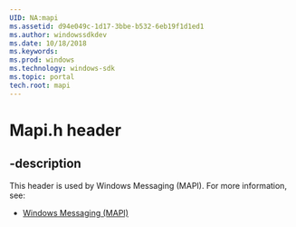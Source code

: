 ```yaml
---
UID: NA:mapi
ms.assetid: d94e049c-1d17-3bbe-b532-6eb19f1d1ed1
ms.author: windowssdkdev
ms.date: 10/18/2018
ms.keywords: 
ms.prod: windows
ms.technology: windows-sdk
ms.topic: portal
tech.root: mapi
---
```


# Mapi.h header


## -description


This header is used by Windows Messaging (MAPI). For more information, see:

- [Windows Messaging (MAPI)](../_mapi)
